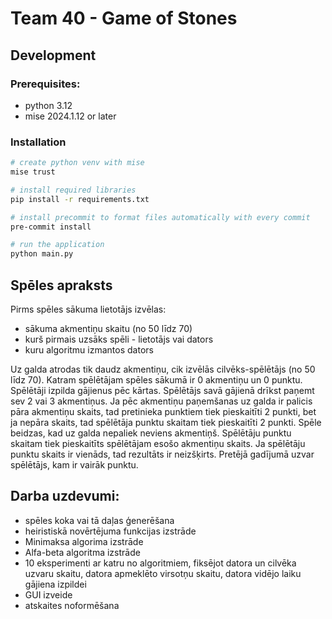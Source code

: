 # Team 40 - Game of Stones

## Development

### Prerequisites:

- python 3.12
- mise 2024.1.12 or later

### Installation

```bash
# create python venv with mise
mise trust

# install required libraries
pip install -r requirements.txt

# install precommit to format files automatically with every commit
pre-commit install

# run the application
python main.py
```

## Spēles apraksts

Pirms spēles sākuma lietotājs izvēlas:

- sākuma akmentiņu skaitu (no 50 līdz 70)
- kurš pirmais uzsāks spēli - lietotājs vai dators
- kuru algoritmu izmantos dators

Uz galda atrodas tik daudz akmentiņu, cik izvēlās cilvēks-spēlētājs (no 50 līdz 70).
Katram spēlētājam spēles sākumā ir 0 akmentiņu un 0 punktu.
Spēlētāji izpilda gājienus pēc kārtas. Spēlētājs savā gājienā drīkst paņemt sev 2 vai 3 akmentiņus.
Ja pēc akmentiņu paņemšanas uz galda ir palicis pāra akmentiņu
skaits, tad pretinieka punktiem tiek pieskaitīti 2 punkti, bet ja nepāra skaits, tad spēlētāja punktu skaitam tiek pieskaitīti 2 punkti.
Spēle beidzas, kad uz galda nepaliek neviens akmentiņš.
Spēlētāju punktu skaitam tiek pieskaitīts spēlētājam esošo akmentiņu skaits.
Ja spēlētāju punktu skaits ir vienāds, tad rezultāts ir neizšķirts.
Pretējā gadījumā uzvar spēlētājs, kam ir vairāk punktu.

## Darba uzdevumi:

- spēles koka vai tā daļas ģenerēšana
- heiristiskā novērtējuma funkcijas izstrāde
- Minimaksa algorima izstrāde
- Alfa-beta algoritma izstrāde
- 10 eksperimenti ar katru no algoritmiem, fiksējot datora un cilvēka uzvaru skaitu, datora apmeklēto virsotņu skaitu, datora vidējo laiku gājiena izpildei
- GUI izveide
- atskaites noformēšana
